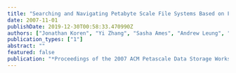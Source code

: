 ```yaml
---
title: "Searching and Navigating Petabyte Scale File Systems Based on Facets"
date: 2007-11-01
publishDate: 2019-12-30T00:58:33.470990Z
authors: ["Jonathan Koren", "Yi Zhang", "Sasha Ames", "Andrew Leung", "Carlos Maltzahn", "Ethan L. Miller"]
publication_types: ["1"]
abstract: ""
featured: false
publication: "*Proceedings of the 2007 ACM Petascale Data Storage Workshop (PDSW 07)*"
---
```


